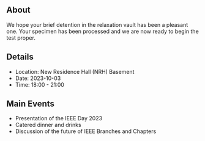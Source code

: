 ## About
We hope your brief detention in the relaxation vault has been a pleasant one.
Your specimen has been processed and we are now ready to begin the test proper.

## Details
- Location: New Residence Hall (NRH) Basement
- Date: 2023-10-03
- Time: 18:00 - 21:00

## Main Events
- Presentation of the IEEE Day 2023
- Catered dinner and drinks
- Discussion of the future of IEEE Branches and Chapters
